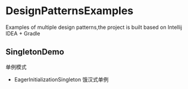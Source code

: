 # DesignPatternsExamples
Examples of multiple design patterns,the project is built based on Intellij IDEA + Gradle

## SingletonDemo
单例模式
* EagerInitializationSingleton 饿汉式单例